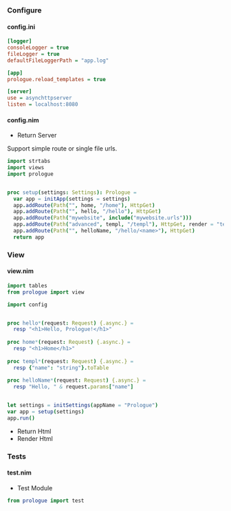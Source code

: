 ### Configure

#### config.ini

```ini
[logger]
consoleLogger = true
fileLogger = true
defaultFileLoggerPath = "app.log"

[app]
prologue.reload_templates = true

[server]
use = asynchttpserver 
listen = localhost:8080
```

#### config.nim

- Return Server

Support simple route or single file urls.

```nim
import strtabs
import views
import prologue


proc setup(settings: Settings): Prologue =
  var app = initApp(settings = settings)
  app.addRoute(Path("", home, "/home"), HttpGet)
  app.addRoute(Path("", hello, "/hello"), HttpGet)
  app.addRoute(Path("mywebsite", include("mywebsite.urls")))
  app.addRoute(Path("advanced", templ, "/templ"), HttpGet, render = "templ.html")
  app.addRoute(Path("", helloName, "/hello/<name>"), HttpGet)
  return app
```

### View

#### view.nim

```nim
import tables
from prologue import view

import config


proc hello*(request: Request) {.async.} =
  resp "<h1>Hello, Prologue!</h1>"
    
proc home*(request: Request) {.async.} =
  resp "<h1>Home</h1>"
    
proc templ*(request: Request) {.async.} =
  resp {"name": "string"}.toTable
    
proc helloName*(request: Request) {.async.} =
  resp "Hello, " & request.params["name"]


let settings = initSettings(appName = "Prologue")
var app = setup(settings)
app.run()
```

- Return Html
- Render Html

### Tests

#### test.nim

- Test Module

```nim
from prologue import test
```





